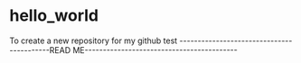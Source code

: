 # hello_world
To create a new repository for my github test
------------------------------------------READ ME------------------------------------------
